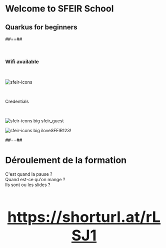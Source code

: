 <!-- .slide: class="first-slide" sfeir-level="1" sfeir-techno="Quarkus" -->

# **Welcome to SFEIR School**

## **Quarkus for beginners**

##==##

<!-- .slide: class="bg-blur" -->

<br>

### Wifi available

<br>

![sfeir-icons](wifi)<!-- .element: style="--icon-size:300px; --icon-color:var(--light-grey);" -->

<br>

Credentials

<!-- .element: class="center" -->
<br>

![sfeir-icons big](user)<!-- .element: style="--icon-color:var(--light-grey);" --> sfeir_guest

![sfeir-icons big](lock)<!-- .element: style="--icon-color:var(--light-grey);" --> iloveSFEIR123!

##==##

# Déroulement de la formation

<p class="center">
C'est quand la pause ?<br>
Quand est-ce qu'on mange ?<br>
Ils sont ou les slides ? <br><br>
</p>

<p style="text-align: center;font-size:48px;font-weight:bold"><a target="_blank" href="https://shorturl.at/rLSJ1">https://shorturl.at/rLSJ1</a></p>
